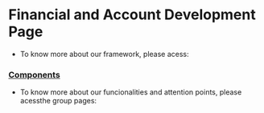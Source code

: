 # Financial and Account Development Page

- To know more about our framework, please acess:
### [Components](https://github.com/philips-emr/tasy-framework/blob/dev/README.md)

- To know more about our funcionalities and attention points, please acessthe group pages:
